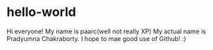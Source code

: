 # hello-world
Hi everyone!
My name is paarc(well not really XP) My actual name is Pradyumna Chakraborty.
I hope to mae good use of Github! :)
